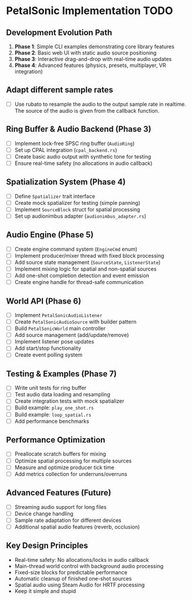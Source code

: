 # PetalSonic Implementation TODO

## Development Evolution Path

1. **Phase 1**: Simple CLI examples demonstrating core library features
2. **Phase 2**: Basic web UI with static audio source positioning
3. **Phase 3**: Interactive drag-and-drop with real-time audio updates
4. **Phase 4**: Advanced features (physics, presets, multiplayer, VR integration)

## Adapt different sample rates

- [ ] Use rubato to resample the audio to the output sample rate in realtime. The source of the audio is given from the callback function.

## Ring Buffer & Audio Backend (Phase 3)

- [ ] Implement lock-free SPSC ring buffer (`AudioRing`)
- [ ] Set up CPAL integration (`cpal_backend.rs`)
- [ ] Create basic audio output with synthetic tone for testing
- [ ] Ensure real-time safety (no allocations in audio callback)

## Spatialization System (Phase 4)

- [ ] Define `Spatializer` trait interface
- [ ] Create mock spatializer for testing (simple panning)
- [ ] Implement `SourceBlock` struct for spatial processing
- [ ] Set up audionimbus adapter (`audionimbus_adapter.rs`)

## Audio Engine (Phase 5)

- [ ] Create engine command system (`EngineCmd` enum)
- [ ] Implement producer/mixer thread with fixed block processing
- [ ] Add source state management (`SourceState`, `ListenerState`)
- [ ] Implement mixing logic for spatial and non-spatial sources
- [ ] Add one-shot completion detection and event emission
- [ ] Create engine handle for thread-safe communication

## World API (Phase 6)

- [ ] Implement `PetalSonicAudioListener`
- [ ] Create `PetalSonicAudioSource` with builder pattern
- [ ] Build `PetalSonicWorld` main controller
- [ ] Add source management (add/update/remove)
- [ ] Implement listener pose updates
- [ ] Add start/stop functionality
- [ ] Create event polling system

## Testing & Examples (Phase 7)

- [ ] Write unit tests for ring buffer
- [ ] Test audio data loading and resampling
- [ ] Create integration tests with mock spatializer
- [ ] Build example: `play_one_shot.rs`
- [ ] Build example: `loop_spatial.rs`
- [ ] Add performance benchmarks

## Performance Optimization

- [ ] Preallocate scratch buffers for mixing
- [ ] Optimize spatial processing for multiple sources
- [ ] Measure and optimize producer tick time
- [ ] Add metrics collection for underruns/overruns

## Advanced Features (Future)

- [ ] Streaming audio support for long files
- [ ] Device change handling
- [ ] Sample rate adaptation for different devices
- [ ] Additional spatial audio features (reverb, occlusion)

## Key Design Principles

- Real-time safety: No allocations/locks in audio callback
- Main-thread world control with background audio processing
- Fixed-size blocks for predictable performance
- Automatic cleanup of finished one-shot sources
- Spatial audio using Steam Audio for HRTF processing
- Keep it simple and stupid
